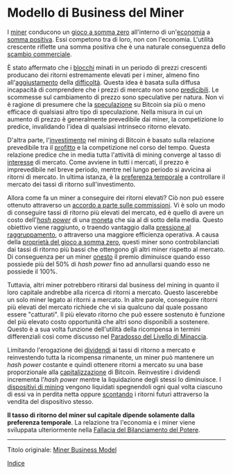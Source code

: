 # Modello di Business del Miner



I [miner](ch101-glossary.md#miner) conducono un [gioco a somma zero](https://it.wikipedia.org/wiki/Gioco_a_somma_zero) all'interno di un'[economia](ch101-glossary.md#economia) a [somma positiva](https://it.wikipedia.org/wiki/Win-win). Essi competono tra di loro, non con l'economia. L'utilità crescente riflette una somma positiva che è una naturale conseguenza dello [scambio commerciale](ch101-glossary.md#scambio).

È stato affermato che i [blocchi](ch101-glossary.md#blocco) minati in un periodo di prezzi crescenti producano dei ritorni estremamente elevati per i miner, almeno fino all'[aggiustamento](ch101-glossary.md#aggiustamento) della [difficoltà](ch101-glossary.md#difficoltà). Questa idea è basata sulla diffusa incapacità di comprendere che i prezzi di mercato non sono [predicibili](https://it.wikipedia.org/wiki/Teoria_del_caos). Le scommesse sul cambiamento di prezzo sono speculative per natura. Non vi è ragione di presumere che la [speculazione](ch101-glossary.md#speculare) su Bitcoin sia più o meno efficace di qualsiasi altro tipo di speculazione. Nella misura in cui un aumento di prezzo è generalmente prevedibile dai miner, la competizione lo predice, invalidando l'idea di qualsiasi intrinseco ritorno elevato.

D'altra parte, l'[investimento](ch101-glossary.md#dare-in-prestito---investire) nel mining di Bitcoin è basato sulla relazione prevedibile tra il [profitto](ch101-glossary.md#profitto) e la competizione nel corso del tempo. Questa relazione predice che in media tutta l'attività di mining converge al tasso di [interesse](ch101-glossary.md#interesse) di mercato. Come avviene in tutti i mercati, il prezzo è imprevedibile nel breve periodo, mentre nel lungo periodo si avvicina ai ritorni di mercato. In ultima istanza, è la [preferenza temporale](https://en.wikipedia.org/wiki/Time_preference) a controllare il mercato dei tassi di ritorno sull'investimento.

Allora come fa un miner a conseguire dei ritorni elevati? Ciò non può essere ottenuto attraverso un [accordo a parte sulle commissioni](ch081-side-fee-fallacy.md). Vi è solo un modo di conseguire tassi di ritorno più elevati del mercato, ed è quello di avere un costo dell'[_hash power_](ch101-glossary.md#hash-power) di una [moneta](ch101-glossary.md#moneta) che sia al di sotto della media. Questo obiettivo viene raggiunto, o traendo vantaggio dalla [pressione al raggruppamento](ch039-pooling-pressure-risk.md), o attraverso una maggiore efficienza operativa. A causa della [proprietà del gioco a somma zero](ch032-zero-sum-property.md), questi miner sono controbilanciati dai tassi di ritorno più bassi che ottengono gli altri miner rispetto al mercato. Di conseguenza per un miner [onesto](ch101-glossary.md#onesto) il premio diminuisce quando esso possiede più del 50% di _hash power_ fino ad annullarsi quando esso ne possiede il 100%.

Tuttavia, altri miner potrebbero ritirarsi dal business del mining in quanto il loro capitale andrebbe alla ricerca di ritorni a mercato. Questo lascerebbe un solo miner legato ai ritorni a mercato. In altre parole, conseguire ritorni più elevati del mercato richiede che vi sia qualcuno dal quale possano essere "catturati". Il più elevato ritorno che può essere sostenuto è funzione del più elevato costo opportunità che altri sono disponibili a sostenere. Questo è a sua volta funzione dell'utilità della ricompensa in termini differenziali così come discusso nel [Paradosso del Livello di Minaccia](ch033-threat-level-paradox.md).

Limitando l'erogazione dei [dividendi](https://it.wikipedia.org/wiki/Dividendo_(economia)) ai tassi di ritorno a mercato e reinvestendo tutta la ricompensa rimanente, un miner può mantenere un _hash power_ costante e quindi ottenere ritorni a mercato su una base proporzionale alla [capitalizzazione](ch101-glossary.md#capitalizzazione) di Bitcoin. Reinvestire i dividendi incrementa l'_hash power_ mentre la liquidazione degli stessi lo diminuisce. I [dispositivi di mining](ch101-glossary.md#dispositivo-di-mining-grind) vengono liquidati spegnendoli ogni qual volta ciascuno di essi va in perdita netta oppure [scontando](https://it.wikipedia.org/wiki/Valore_attuale) i ritorni futuri attraverso la vendita del dispositivo stesso.

**Il tasso di ritorno del miner sul capitale dipende solamente dalla preferenza temporale**. La relazione tra l'economia e i miner viene sviluppata ulteriormente nella [Fallacia del Bilanciamento del Potere](ch042-balance-of-power-fallacy.md).

---

Titolo originale: [Miner Business Model](https://github.com/libbitcoin/libbitcoin-system/wiki/Miner-Business-Model)

[Indice](/README.md)



